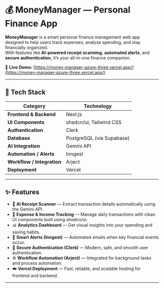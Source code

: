 # 💰 MoneyManager — Personal Finance App

**MoneyManager** is a smart personal finance management web app designed to help users track expenses, analyze spending, and stay financially organized.  
With features like **AI-powered receipt scanning**, **automated alerts**, and **secure authentication**, it’s your all-in-one finance companion.

🔗 **Live Demo:** [https://money-manager-azure-three.vercel.app/](https://money-manager-azure-three.vercel.app/)

---

## 🧩 Tech Stack

| Category | Technology |
|-----------|-------------|
| **Frontend & Backend** | Next.js |
| **UI Components** | shadcn/ui, Tailwind CSS |
| **Authentication** | Clerk |
| **Database** | PostgreSQL (via Supabase) |
| **AI Integration** | Gemini API |
| **Automation / Alerts** | Inngest |
| **Workflow / Integration** | Arject |
| **Deployment** | Vercel |

---

## ✨ Features

- 🧾 **AI Receipt Scanner** — Extract transaction details automatically using the Gemini API.  
- 💸 **Expense & Income Tracking** — Manage daily transactions with clean UI components built using *shadcn/ui*.  
- 📊 **Analytics Dashboard** — Get visual insights into your spending and saving habits.  
- 🔔 **Smart Alerts (Inngest)** — Automated emails when key financial events occur.  
- 🔐 **Secure Authentication (Clerk)** — Modern, safe, and smooth user authentication.  
- ⚙️ **Workflow Automation (Arject)** — Integrated for background tasks and process automation.  
- ☁️ **Vercel Deployment** — Fast, reliable, and scalable hosting for frontend and backend.

---



